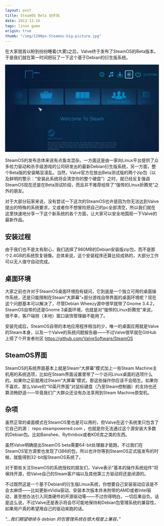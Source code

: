 ```yaml
---
layout: post
title: SteamOS Beta 动手玩
date: 2013-12-16
tags: linux game
origin: true
thumb: "/img/1280px-Steamos-big-picture.jpg"
---
```

在大家翘首以盼到纷纷睡着(大雾)之后，Valve终于发布了SteamOS的Beta版本。于是我们就在第一时间把玩了一下这个基于Debian的衍生版系统。

<img src="/img/1280px-Steamos-big-picture.jpg" />

SteamOS的发布总体来说有点鱼龙混杂。一方面这是由一家向Linux平台提供了众多给力驱动和杀手级游戏的公司研发出的最新Debian衍生版系统，另一方面，整个Beta版的安装略显凌乱。当然，Valve官方在放出Beta测试版的两个zip包（以及鲜明的警示：“安装此系统将会清空你的整个硬盘”）之时，就已经反复强调SteamOS现在还是在Beta测试阶段，而且并不推荐给除了“强悍的Linux折腾党”之外的朋友。

对于大部分玩家来说，没有尝试一下这次的SteamOS也许是因为你无法达到Valve提出的特殊的系统要求，又或者你不想冒险把自己的pc全部清空，所以我们就在这里快速地分享一下这个新系统的各个方面，让大家可以安全地围观一下Valve的最新作品。

## 安装过程

由于我们也不是太有耐心，我们选择了960MB的Debian安装版zip包，而不是那个2.4GB的系统恢复镜像。总体来说，这个安装程序还算比较成熟的，大部分工作可以无人值守自动完成。

## 桌面环境

大家之前也许对于SteamOS桌面环境抱有疑问，它到底是一个独立可用的桌面操作系统，还是只能限制在Steam“大屏幕”+部分游戏自带界面的桌面环境呢？现在这个问题基本可以解决了，尽管Debian Wheezy源中很早就带了Gnome 3.4.2，SteamOS自带的还是Gnome 3桌面环境，也就是对“强悍的Linux折腾党”来说，很不幸，客户端侧（本地）窗口装饰管理器不能用了。

安装完成后，SteamOS自带的本地应用程序相当的少，唯一的桌面应用就是Valve的Steam本身，以及一个Valve的系统问题报告器——不过Valve很早就在GitHub上搭了个开发者社区 <https://github.com/ValveSoftware/SteamOS>

## SteamOS界面

SteamOS的系统界面基本上就是Steam“大屏幕”模式加上一些Steam Machine主机用的系统选项，比如在Steam界面设置里带了一个访问Linux桌面的选项什么的。如果你之前就用过Steam“大屏幕”模式，那这些操作你应该不会陌生。如果你不喜欢，那么Valve的“10英尺界面”对鼠标键盘（乃至Steam控制器）的支持也还算流畅舒适——毕竟我们广大群众还没有办法享用到Steam Machine原型机。

## 杂项

虽然正常的桌面模式在SteamOS里也是可以用的，但Valve在这个系统里只包含了它自己的源： repo.steampowered.com ，也就是你无法通过这个源安装大多数的Debian包。比如Banshee、Rythmbox或者KDE库之类的东西。

虽然Valve明确提出SteamOS beta需要64-bit处理器才能跑，不过我们在SteamOS官方源里也发现了i386的包，所以也许你等到SteamOS正式版发布的时候，就能得到32-bit版SteamOS系统了。

对于那些关注SteamOS的系统授权的朋友们，Valve表示“基本的操作系统组件”将保持开源，但Valve自己的Steam客户端以及其他第三方驱动将还是闭源的。

不过既然这是一个基于Debian的衍生版Linux系统，你想要自己安装驱动应该是不会太麻烦——比如更新nVidia驱动、安装本次版本并未附带的AMD或者Intel驱动，甚至想办法引入同类硬件的开源驱动等——不过你得明白，一切后果自负。话是这么说，不过Valve还是表示将会尽可能地保持和Debian包管理系统的兼容性，如果用户真的希望用自己的驱动来跑的话。

_“...我们期望继续与 debian 的包管理系统在很大程度上兼容。”_

